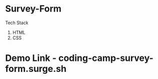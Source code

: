 # Survey-Form

Tech Stack
  1. HTML
  2. CSS

# Demo Link - <a>coding-camp-survey-form.surge.sh</a>

